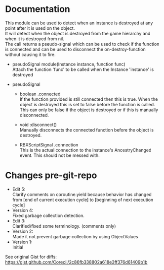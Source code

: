 # Documentation
This module can be used to detect when an instance is destroyed at any point after it is used on the object.  
It will detect when the object is destroyed from the game hierarchy and when it is destroyed from nil.  
The call returns a pseudo-signal which can be used to check if the function is connected and can be used to disconnect the on-destroy-function without causing it to fire.
		
		
* pseudoSignal module(Instance instance, function func)  
Attach the function 'func' to be called when the Instance 'instance' is destroyed


* pseudoSignal
  * boolean         .connected  
If the function provided is still connected then this is true. When the object is destroyed this is set to false before the function is called.  
This can only be false if the object is destroyed or if this is manually disconnected.

  * void            :disconnect()  
Manually disconnects the connected function before the object is destroyed.

  * RBXScriptSignal .connection  
This is the actual connection to the instance's AncestryChanged event. This should not be messed with.


# Changes pre-git-repo
* Edit 5:  
Clarify comments on coroutine.yield because behavior has changed from [end of current execution cycle] to [beginning of next execution cycle]
* Version 4:  
Fixed garbage collection detection.
* Edit 3:  
Clarified/fixed some terminology. (comments only)
* Version 2:  
Made it not prevent garbage collection by using ObjectValues
* Version 1:  
Initial

See original Gist for diffs: https://gist.github.com/Corecii/2c86fb338802a618e3ff376d61409b1b
